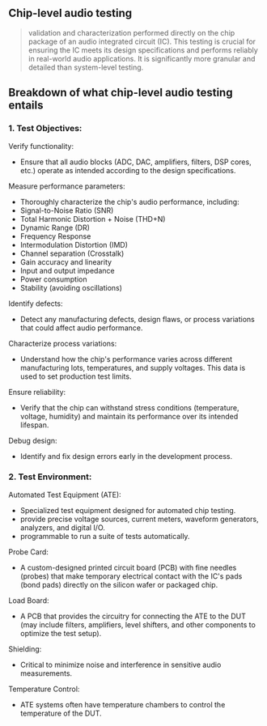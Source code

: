 ## Chip-level audio testing 


> validation and characterization performed directly on the chip package of an audio integrated circuit (IC). 
> This testing is crucial for ensuring the IC meets its design specifications and performs reliably in real-world audio applications. 
> It is significantly more granular and detailed than system-level testing.

## Breakdown of what chip-level audio testing entails

### 1. Test Objectives:

Verify functionality: 
*  Ensure that all audio blocks (ADC, DAC, amplifiers, filters, DSP cores, etc.) operate as intended according to the design specifications.

Measure performance parameters: 
*  Thoroughly characterize the chip's audio performance, including:
  * Signal-to-Noise Ratio (SNR)
  * Total Harmonic Distortion + Noise (THD+N)
  * Dynamic Range (DR)
  * Frequency Response
  * Intermodulation Distortion (IMD)
  * Channel separation (Crosstalk)
  * Gain accuracy and linearity
  * Input and output impedance
  * Power consumption
  * Stability (avoiding oscillations)

Identify defects: 
* Detect any manufacturing defects, design flaws, or process variations that could affect audio performance.

Characterize process variations: 
* Understand how the chip's performance varies across different manufacturing lots, temperatures, and supply voltages. This data is used to set production test limits.

Ensure reliability: 
* Verify that the chip can withstand stress conditions (temperature, voltage, humidity) and maintain its performance over its intended lifespan.

Debug design: 
* Identify and fix design errors early in the development process.

### 2. Test Environment:

Automated Test Equipment (ATE): 
* Specialized test equipment designed for automated chip testing. 
* provide precise voltage sources, current meters, waveform generators, analyzers, and digital I/O. 
* programmable to run a suite of tests automatically.

Probe Card: 
* A custom-designed printed circuit board (PCB) with fine needles (probes) that make temporary electrical contact with the IC's pads (bond pads) directly on the silicon wafer or packaged chip.

Load Board: 
* A PCB that provides the circuitry for connecting the ATE to the DUT (may include filters, amplifiers, level shifters, and other components to optimize the test setup).

Shielding: 
* Critical to minimize noise and interference in sensitive audio measurements. 

Temperature Control: 
* ATE systems often have temperature chambers to control the temperature of the DUT.
